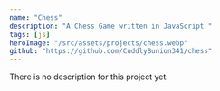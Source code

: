 ```yaml
---
name: "Chess"
description: "A Chess Game written in JavaScript."
tags: [js]
heroImage: "/src/assets/projects/chess.webp"
github: "https://github.com/CuddlyBunion341/chess"
---
```


There is no description for this project yet.
